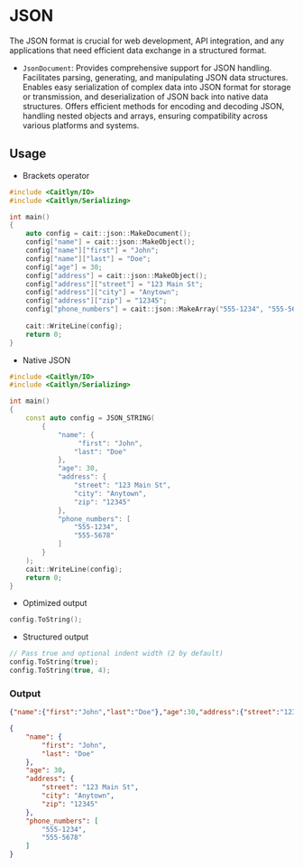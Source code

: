 # JSON

The JSON format is crucial for web development, API integration, and any
applications that need efficient data exchange in a structured format.

- `JsonDocument`: Provides comprehensive support for JSON handling.
  Facilitates parsing, generating, and manipulating JSON data structures.
  Enables easy serialization of complex data into JSON format for storage or
  transmission, and deserialization of JSON back into native data structures.
  Offers efficient methods for encoding and decoding JSON, handling nested
  objects and arrays, ensuring compatibility across various platforms and
  systems.

## Usage

- Brackets operator

```c++
#include <Caitlyn/IO>
#include <Caitlyn/Serializing>

int main()
{
    auto config = cait::json::MakeDocument();
    config["name"] = cait::json::MakeObject();
    config["name"]["first"] = "John";
    config["name"]["last"] = "Doe";
    config["age"] = 30;
    config["address"] = cait::json::MakeObject();
    config["address"]["street"] = "123 Main St";
    config["address"]["city"] = "Anytown";
    config["address"]["zip"] = "12345";
    config["phone_numbers"] = cait::json::MakeArray("555-1234", "555-5678");
    
    cait::WriteLine(config);
    return 0;
}
```

- Native JSON

```c++
#include <Caitlyn/IO>
#include <Caitlyn/Serializing>

int main()
{
    const auto config = JSON_STRING(
        {
            "name": {
                 "first": "John",
                "last": "Doe"
            },
            "age": 30,
            "address": {
                "street": "123 Main St",
                "city": "Anytown",
                "zip": "12345"
            },
            "phone_numbers": [
                "555-1234",
                "555-5678"
            ]
        }
    );
    cait::WriteLine(config);
    return 0;
}
```

- Optimized output

```c++
config.ToString();
```

- Structured output

```c++
// Pass true and optional indent width (2 by default)
config.ToString(true);
config.ToString(true, 4);
```

### Output

```json
{"name":{"first":"John","last":"Doe"},"age":30,"address":{"street":"123 Main St","city":"Anytown","zip":"12345"},"phone_numbers":["555-1234","555-5678"]}
```

```json
{
    "name": {
        "first": "John",
        "last": "Doe"
    },
    "age": 30,
    "address": {
        "street": "123 Main St",
        "city": "Anytown",
        "zip": "12345"
    },
    "phone_numbers": [
        "555-1234",
        "555-5678"
    ]
}
```
